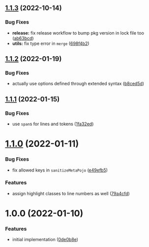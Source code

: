 ## [1.1.3](https://github.com/norskeld/shikigami/compare/v1.1.2...v1.1.3) (2022-10-14)


### Bug Fixes

* **release:** fix release workflow to bump pkg version in lock file too ([ab63bcd](https://github.com/norskeld/shikigami/commit/ab63bcd804d9cbe11e3c0154fa678e7b0beb3c94))
* **utils:** fix type error in `merge` ([698f4b2](https://github.com/norskeld/shikigami/commit/698f4b2dfdf6e5a3031e9a805753cca76ff94c4a))

## [1.1.2](https://github.com/norskeld/shikigami/compare/v1.1.1...v1.1.2) (2022-01-19)


### Bug Fixes

* actually use options defined through extended syntax ([b8ced5d](https://github.com/norskeld/shikigami/commit/b8ced5da7e3ab3fe96b5bfeaf4122f0a73be5660))

## [1.1.1](https://github.com/norskeld/shikigami/compare/v1.1.0...v1.1.1) (2022-01-15)


### Bug Fixes

* use `span`s for lines and tokens ([1fa32ed](https://github.com/norskeld/shikigami/commit/1fa32ed59202d02f1a29b064d58c19b3463623f9))

# [1.1.0](https://github.com/norskeld/shikigami/compare/v1.0.0...v1.1.0) (2022-01-11)


### Bug Fixes

* fix allowed keys in `sanitizeMetaPojo` ([e49efb5](https://github.com/norskeld/shikigami/commit/e49efb5958705686b7815dca75754d29af8836c7))


### Features

* assign highlight classes to line numbers as well ([79a4cfd](https://github.com/norskeld/shikigami/commit/79a4cfdf17907b7dcb8c1a7116e5aeb4319fb2a3))

# 1.0.0 (2022-01-10)


### Features

* initial implementation ([0de0b8e](https://github.com/norskeld/shikigami/commit/0de0b8e2757afadc73d77fc3f336ad54e698eb39))
